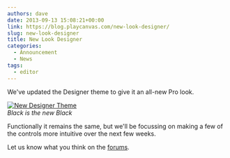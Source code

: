 ```yaml
---
authors: dave
date: 2013-09-13 15:08:21+00:00
link: https://blog.playcanvas.com/new-look-designer/
slug: new-look-designer
title: New Look Designer
categories:
  - Announcement
  - News
tags:
  - editor
---
```


We've updated the Designer theme to give it an all-new Pro look.

[![New Designer Theme](/img/editor-extjs-dark.png)](/img/editor-extjs-dark.png)
<br />_Black is the new Black_

Functionally it remains the same, but we'll be focussing on making a few of the controls more intuitive over the next few weeks.

Let us know what you think on the [forums](https://forum.playcanvas.com/t/new-designer-theme/88).
